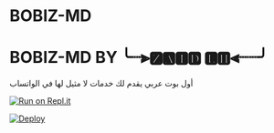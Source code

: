# BOBIZ-MD 
# BOBIZ-MD BY ╰┈⫸🆉🅰🅸🅳 🅻🅷⫷┈┈╯

أول بوت عربي يقدم لك خدمات لا مثيل لها في الواتساب

[![Run on Repl.it](https://repl.it/badge/github/quiec/whatsasena)](https://replit.com/@bobizbotmd/BOBIZ-MD?v=1)

[![Deploy](https://www.herokucdn.com/deploy/button.svg)](https://heroku.com/deploy?template=https://github.com/bobizbotmd/BOBIZ-MD)

